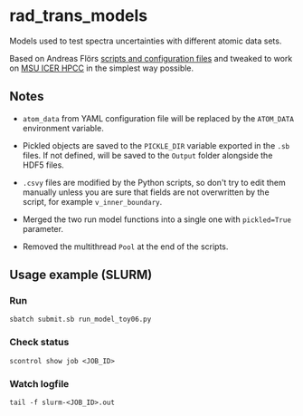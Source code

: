 # rad_trans_models

Models used to test spectra uncertainties with different atomic data sets.

Based on Andreas Flörs [scripts and configuration files](https://github.com/tardis-sn/tardis-setups/tree/master/rad_trans_models) and tweaked to work on [MSU ICER HPCC](https://wiki.hpcc.msu.edu/) in the simplest way possible.


## Notes

- `atom_data` from YAML configuration file will be replaced by the `ATOM_DATA` environment variable. 

- Pickled objects are saved to the `PICKLE_DIR` variable exported in the `.sb` files. If not defined, will be saved to the `Output` folder alongside the HDF5 files.

- `.csvy` files are modified by the Python scripts, so don't try to edit them manually unless you are sure that fields are not overwritten by the script, for example `v_inner_boundary`.

- Merged the two run model functions into a single one with `pickled=True` parameter.

- Removed the multithread `Pool` at the end of the scripts.


## Usage example (SLURM)

### Run

```
sbatch submit.sb run_model_toy06.py
```

### Check status

```
scontrol show job <JOB_ID>
```

### Watch logfile

```
tail -f slurm-<JOB_ID>.out
```
